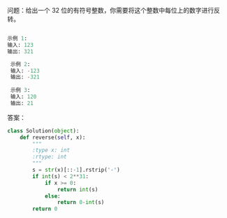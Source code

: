 问题：给出一个 32 位的有符号整数，你需要将这个整数中每位上的数字进行反转。
```python

示例 1:
输入: 123
输出: 321

 示例 2:
 输入: -123
 输出: -321
 
 示例 3:
 输入: 120
 输出: 21
```
答案：
```python
class Solution(object):
    def reverse(self, x):
        """
        :type x: int
        :rtype: int
        """
        s = str(x)[::-1].rstrip('-')
        if int(s) < 2**31:
            if x >= 0:
                return int(s)
            else:
                return 0-int(s)
        return 0
        
```
